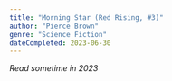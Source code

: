 ```yaml
---
title: "Morning Star (Red Rising, #3)"
author: "Pierce Brown"
genre: "Science Fiction"
dateCompleted: 2023-06-30
---
```


*Read sometime in 2023*

